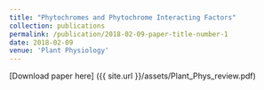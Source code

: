 ```yaml
---
title: "Phytochromes and Phytochrome Interacting Factors"
collection: publications
permalink: /publication/2018-02-09-paper-title-number-1
date: 2018-02-09
venue: 'Plant Physiology'
---
```



[Download paper here] ({{ site.url }}/assets/Plant_Phys_review.pdf)
